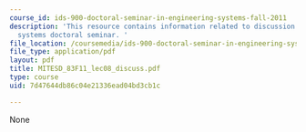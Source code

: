 ```yaml
---
course_id: ids-900-doctoral-seminar-in-engineering-systems-fall-2011
description: 'This resource contains information related to discussion notes on engineering
  systems doctoral seminar. '
file_location: /coursemedia/ids-900-doctoral-seminar-in-engineering-systems-fall-2011/7d47644db86c04e21336ead04bd3cb1c_MITESD_83F11_lec08_discuss.pdf
file_type: application/pdf
layout: pdf
title: MITESD_83F11_lec08_discuss.pdf
type: course
uid: 7d47644db86c04e21336ead04bd3cb1c

---
```

None